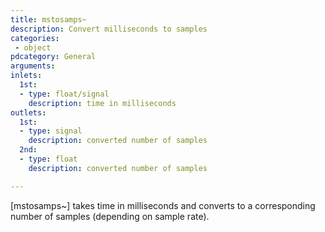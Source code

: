 ```yaml
---
title: mstosamps~
description: Convert milliseconds to samples
categories:
 - object
pdcategory: General
arguments:
inlets:
  1st:
  - type: float/signal
    description: time in milliseconds
outlets:
  1st:
  - type: signal
    description: converted number of samples
  2nd:
  - type: float
    description: converted number of samples

---
```


[mstosamps~] takes time in milliseconds and converts to a corresponding number of samples (depending on sample rate).

